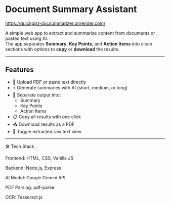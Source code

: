# Document Summary Assistant
https://quickgist-docsummarizer.onrender.com/ 

A simple web app to extract and summarize content from documents or pasted text using AI.  
The app separates **Summary**, **Key Points**, and **Action Items** into clean sections with options to **copy** or **download** the results.

---

## Features
- 📄 Upload PDF or paste text directly  
- ⚡ Generate summaries with AI (short, medium, or long)  
- 📌 Separate output into:
  - Summary
  - Key Points
  - Action Items
- 📋 Copy all results with one click  
- 📥 Download results as a PDF  
- 🔄 Toggle extracted raw text view  

---



🛠️ Tech Stack

Frontend: HTML, CSS, Vanilla JS

Backend: Node.js, Express

AI Model: Google Gemini API

PDF Parsing: pdf-parse

OCR: Tesseract.js
